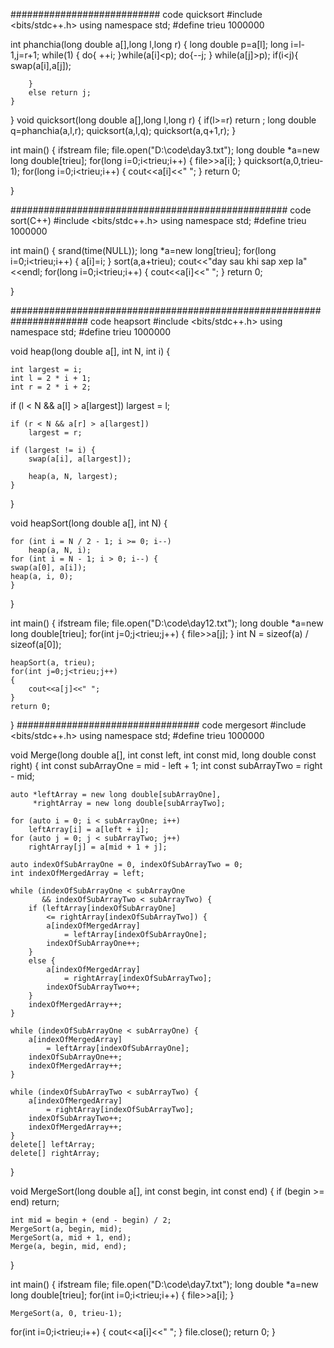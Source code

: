 ########################### code quicksort
#include <bits/stdc++.h>
using namespace std;
#define trieu 1000000

int phanchia(long double a[],long l,long r)
{
    long double p=a[l];
    long i=l-1,j=r+1;
    while(1)
    {
        do{
            ++i;
        }while(a[i]<p);
        do{--j;
        }
        while(a[j]>p);
        if(i<j){
                swap(a[i],a[j]);

        }
        else return j;
    }
}
void quicksort(long double a[],long l,long r)
{
    if(l>=r) return ;
    long double q=phanchia(a,l,r);
    quicksort(a,l,q);
    quicksort(a,q+1,r);
}


int main()
{
    ifstream file;
    file.open("D:\\code\\day3.txt");
    long double *a=new  long double[trieu];
    for(long i=0;i<trieu;i++)
    {
        file>>a[i];
    }
quicksort(a,0,trieu-1);
for(long i=0;i<trieu;i++)
{
    cout<<a[i]<<" ";
}
return 0;


}

##################################################
code sort(C++)
#include <bits/stdc++.h>
using namespace std;
#define trieu 1000000


int main()
{
    srand(time(NULL));
    long  *a=new long[trieu];
    for(long i=0;i<trieu;i++)
    {
        a[i]=i;
    }
    sort(a,a+trieu);
    cout<<"day sau khi sap xep la"<<endl;
    for(long i=0;i<trieu;i++)
    {
        cout<<a[i]<<" ";
    }
    return 0;


}

######################################################################
code heapsort
#include <bits/stdc++.h>
using namespace std;
#define trieu 1000000


void heap(long double a[], int N, int i)
{

    int largest = i;
    int l = 2 * i + 1;
    int r = 2 * i + 2;
 if (l < N && a[l] > a[largest])
        largest = l;

    if (r < N && a[r] > a[largest])
        largest = r;

    if (largest != i) {
        swap(a[i], a[largest]);

        heap(a, N, largest);
    }
}


void heapSort(long double a[], int N)
{


    for (int i = N / 2 - 1; i >= 0; i--)
        heap(a, N, i);
    for (int i = N - 1; i > 0; i--) {
    swap(a[0], a[i]);
    heap(a, i, 0);
    }
}


int main()
{
    ifstream file;
    file.open("D:\\code\\day12.txt");
    long double *a=new long double[trieu];
    for(int j=0;j<trieu;j++)
    {
        file>>a[j];
    }
    int N = sizeof(a) / sizeof(a[0]);

    heapSort(a, trieu);
    for(int j=0;j<trieu;j++)
    {
        cout<<a[j]<<" ";
    }
    return 0;
}
#################################
code mergesort
#include <bits/stdc++.h>
using namespace std;
#define trieu 1000000

void Merge(long double a[], int const left, int const mid,
           long double const right)
{
    int  const subArrayOne = mid - left + 1;
    int const subArrayTwo = right - mid;

    auto *leftArray = new long double[subArrayOne],
         *rightArray = new long double[subArrayTwo];

    for (auto i = 0; i < subArrayOne; i++)
        leftArray[i] = a[left + i];
    for (auto j = 0; j < subArrayTwo; j++)
        rightArray[j] = a[mid + 1 + j];

    auto indexOfSubArrayOne = 0, indexOfSubArrayTwo = 0;
    int indexOfMergedArray = left;

    while (indexOfSubArrayOne < subArrayOne
           && indexOfSubArrayTwo < subArrayTwo) {
        if (leftArray[indexOfSubArrayOne]
            <= rightArray[indexOfSubArrayTwo]) {
            a[indexOfMergedArray]
                = leftArray[indexOfSubArrayOne];
            indexOfSubArrayOne++;
        }
        else {
            a[indexOfMergedArray]
                = rightArray[indexOfSubArrayTwo];
            indexOfSubArrayTwo++;
        }
        indexOfMergedArray++;
    }

    while (indexOfSubArrayOne < subArrayOne) {
        a[indexOfMergedArray]
            = leftArray[indexOfSubArrayOne];
        indexOfSubArrayOne++;
        indexOfMergedArray++;
    }

    while (indexOfSubArrayTwo < subArrayTwo) {
        a[indexOfMergedArray]
            = rightArray[indexOfSubArrayTwo];
        indexOfSubArrayTwo++;
        indexOfMergedArray++;
    }
    delete[] leftArray;
    delete[] rightArray;
}


void MergeSort(long double a[], int const begin, int const end)
{
    if (begin >= end)
        return;

    int mid = begin + (end - begin) / 2;
    MergeSort(a, begin, mid);
    MergeSort(a, mid + 1, end);
    Merge(a, begin, mid, end);
}


int main()
{
    ifstream file;
    file.open("D:\\code\\day7.txt");
    long double *a=new long double[trieu];
    for(int i=0;i<trieu;i++)
    {
        file>>a[i];
    }


    MergeSort(a, 0, trieu-1);
 for(int i=0;i<trieu;i++)
 {
     cout<<a[i]<<"  ";
 }
 file.close();
    return 0;
}
